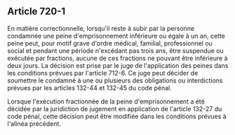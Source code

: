 Article 720-1
----
En matière correctionnelle, lorsqu'il reste à subir par la personne condamnée
une peine d'emprisonnement inférieure ou égale à un an, cette peine peut, pour
motif grave d'ordre médical, familial, professionnel ou social et pendant une
période n'excédant pas trois ans, être suspendue ou exécutée par fractions,
aucune de ces fractions ne pouvant être inférieure à deux jours. La décision est
prise par le juge de l'application des peines dans les conditions prévues par
l'article 712-6. Ce juge peut décider de soumettre le condamné à une ou
plusieurs des obligations ou interdictions prévues par les articles 132-44 et
132-45 du code pénal.

Lorsque l'exécution fractionnée de la peine d'emprisonnement a été décidée par
la juridiction de jugement en application de l'article 132-27 du code pénal,
cette décision peut être modifiée dans les conditions prévues à l'alinéa
précédent.
